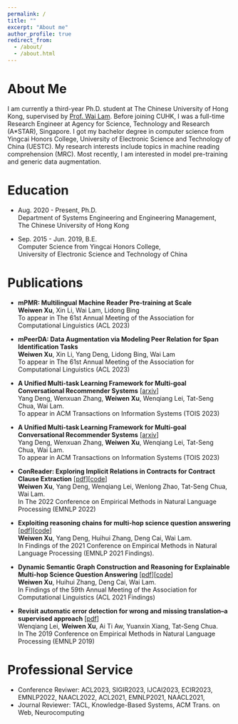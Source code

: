 ```yaml
---
permalink: /
title: ""
excerpt: "About me"
author_profile: true
redirect_from: 
  - /about/
  - /about.html
---
```


About Me
======
I am currently a third-year Ph.D. student at The Chinese University of Hong Kong, supervised by [Prof. Wai Lam](https://www1.se.cuhk.edu.hk/~textmine/). Before joining CUHK, I was a full-time Research Engineer at Agency for Science, Technology and Research (A*STAR), Singapore.
I got my bachelor degree in computer science from Yingcai Honors College, University of Electronic Science and Technology of China (UESTC). 
My research interests include topics in machine reading comprehension (MRC). Most recently, I am interested in model pre-training and generic data augmentation.

Education
======
* Aug. 2020 - Present, Ph.D. <br>
Department of Systems Engineering and Engineering Management, <br>
The Chinese University of Hong Kong <br>

* Sep. 2015 - Jun. 2019, B.E. <br>
Computer Science from Yingcai Honors College, <br>
University of Electronic Science and Technology of China <br>


Publications
======
* **mPMR: Multilingual Machine Reader Pre-training at Scale** <br>
**Weiwen Xu**, Xin Li, Wai Lam, Lidong Bing <br>
To appear in The 61st Annual Meeting of the Association for Computational Linguistics (ACL 2023)

* **mPeerDA: Data Augmentation via Modeling Peer Relation for Span Identification Tasks** <br>
**Weiwen Xu**, Xin Li, Yang Deng, Lidong Bing, Wai Lam <br>
To appear in The 61st Annual Meeting of the Association for Computational Linguistics (ACL 2023)

* **A Unified Multi-task Learning Framework for Multi-goal Conversational Recommender Systems** [[arxiv](https://arxiv.org/abs/2204.06923)]<br>
Yang Deng, Wenxuan Zhang, **Weiwen Xu**, Wenqiang Lei, Tat-Seng Chua, Wai Lam. <br>
To appear in ACM Transactions on Information Systems (TOIS 2023)

* **A Unified Multi-task Learning Framework for Multi-goal Conversational Recommender Systems** [[arxiv](https://arxiv.org/abs/2204.06923)]<br>
Yang Deng, Wenxuan Zhang, **Weiwen Xu**, Wenqiang Lei, Tat-Seng Chua, Wai Lam. <br>
To appear in ACM Transactions on Information Systems (TOIS 2023)

* **ConReader: Exploring Implicit Relations in Contracts for Contract Clause Extraction** [[pdf](https://aclanthology.org/2022.emnlp-main.166.pdf)][[code](https://github.com/wwxu21/ConReader)]<br>
**Weiwen Xu**, Yang Deng, Wenqiang Lei, Wenlong Zhao, Tat-Seng Chua, Wai Lam. <br>
In The 2022 Conference on Empirical Methods in Natural Language Processing (EMNLP 2022)

* **Exploiting reasoning chains for multi-hop science question answering** [[pdf](https://aclanthology.org/2021.findings-emnlp.99.pdf)][[code](https://github.com/wwxu21/CGR)]<br>
**Weiwen Xu**, Yang Deng, Huihui Zhang, Deng Cai, Wai Lam. <br>
In Findings of the 2021 Conference on Empirical Methods in Natural Language Processing (EMNLP 2021 Findings). <br>

* **Dynamic Semantic Graph Construction and Reasoning for Explainable Multi-hop Science Question Answering** [[pdf](https://aclanthology.org/2021.findings-acl.90.pdf)][[code](https://github.com/wwxu21/AMR-SG)]<br>
**Weiwen Xu**, Huihui Zhang, Deng Cai, Wai Lam. <br>
In Findings of the 59th Annual Meeting of the Association for Computational Linguistics (ACL 2021 Findings) <br>

* **Revisit automatic error detection for wrong and missing translation–a supervised approach** [[pdf](https://aclanthology.org/D19-1087.pdf)]<br>
Wenqiang Lei, **Weiwen Xu**, Ai Ti Aw, Yuanxin Xiang, Tat-Seng Chua. <br>
In The 2019 Conference on Empirical Methods in Natural Language Processing (EMNLP 2019)

Professional Service
======
* Conference Reviwer: ACL2023, SIGIR2023, IJCAI2023, ECIR2023, EMNLP2022, NAACL2022, ACL2021, EMNLP2021, NAACL2021,
* Journal Reviewer: TACL, Knowledge-Based Systems, ACM Trans. on Web, Neurocomputing
